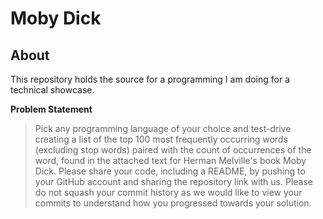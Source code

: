 # Moby Dick

## About
This repository holds the source for a programming I am doing for a technical showcase.

**Problem Statement**  
> Pick any programming language of your choice and test-drive creating a list of the top 100 most frequently occurring words (excluding stop words) paired with the count of occurrences of the word, found in the attached text for Herman Melville's book Moby Dick.  Please share your code, including a README, by pushing to your GitHub account and sharing the repository link with us.  Please do not squash your commit history as we would like to view your commits to understand how you progressed towards your solution.
